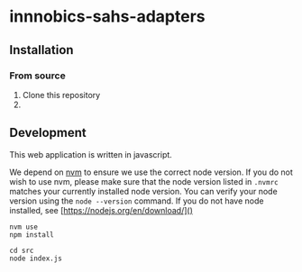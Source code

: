 # innnobics-sahs-adapters

## Installation

### From source

1. Clone this repository
2. 

## Development

This web application is written in javascript.

We depend on [nvm](https://github.com/nvm-sh/nvm) to ensure we use the correct node version. If you do not wish to use nvm, please make sure that the node version listed in `.nvmrc` matches your currently installed node version. You can verify your node version using the `node --version` command. If you do not have node installed, see [https://nodejs.org/en/download/]()

```
nvm use
npm install

cd src
node index.js
```
